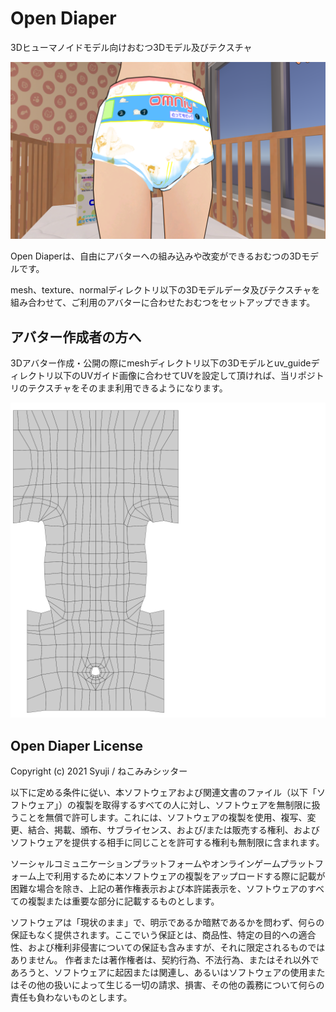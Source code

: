# Open Diaper

3Dヒューマノイドモデル向けおむつ3Dモデル及びテクスチャ

![Open Diaper main image](documents\image\opendiaper_top.png)

Open Diaperは、自由にアバターへの組み込みや改変ができるおむつの3Dモデルです。

mesh、texture、normalディレクトリ以下の3Dモデルデータ及びテクスチャを組み合わせて、ご利用のアバターに合わせたおむつをセットアップできます。


## アバター作成者の方へ

3Dアバター作成・公開の際にmeshディレクトリ以下の3Dモデルとuv_guideディレクトリ以下のUVガイド画像に合わせてUVを設定して頂ければ、当リポジトリのテクスチャをそのまま利用できるようになります。

![diaper tail uv](documents\image\diaper_tail_001.png)


## Open Diaper License

Copyright (c) 2021 Syuji / ねこみみシッター

以下に定める条件に従い、本ソフトウェアおよび関連文書のファイル（以下「ソフトウェア」）の複製を取得するすべての人に対し、ソフトウェアを無制限に扱うことを無償で許可します。これには、ソフトウェアの複製を使用、複写、変更、結合、掲載、頒布、サブライセンス、および/または販売する権利、およびソフトウェアを提供する相手に同じことを許可する権利も無制限に含まれます。

ソーシャルコミュニケーションプラットフォームやオンラインゲームプラットフォーム上で利用するために本ソフトウェアの複製をアップロードする際に記載が困難な場合を除き、上記の著作権表示および本許諾表示を、ソフトウェアのすべての複製または重要な部分に記載するものとします。

ソフトウェアは「現状のまま」で、明示であるか暗黙であるかを問わず、何らの保証もなく提供されます。ここでいう保証とは、商品性、特定の目的への適合性、および権利非侵害についての保証も含みますが、それに限定されるものではありません。
作者または著作権者は、契約行為、不法行為、またはそれ以外であろうと、ソフトウェアに起因または関連し、あるいはソフトウェアの使用またはその他の扱いによって生じる一切の請求、損害、その他の義務について何らの責任も負わないものとします。


